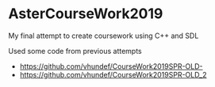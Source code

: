# AsterCourseWork2019
My final attempt to create coursework using C++ and SDL

Used some code from previous attempts
- https://github.com/vhundef/CourseWork2019SPR-OLD-
- https://github.com/vhundef/CourseWork2019SPR-OLD_2
